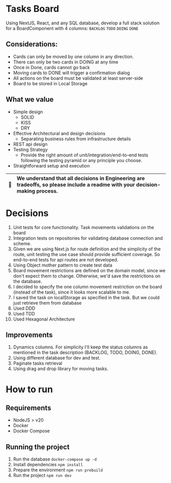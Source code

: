 # Tasks Board

Using NextJS, React, and any SQL database, develop a full stack solution for a BoardComponent with 4 columns: `BACKLOG` `TODO` `DOING` `DONE`

## Considerations:

- Cards can only be moved by one column in any direction.
- There can only be two cards in DOING at any time
- Once in Done, cards cannot go back
- Moving cards to DONE will trigger a confirmation dialog
- All actions on the board must be validated at least server-side
- Board to be stored in Local Storage

## What we value

- Simple design
  - SOLID
  - KISS
  - DRY
- Effective Architectural and design decisions
  - Separating business rules from infrastructure details
- REST api design
- Testing Strategy
  - Provide the right amount of unit/integration/end-to-end tests following the testing pyramid or any principle you choose.
- Straightforward setup and execution

| :memo: | We understand that all decisions in Engineering are tradeoffs, so please include a readme with your decision-making process. |
| ------ | :--------------------------------------------------------------------------------------------------------------------------- |

# Decisions

1. Unit tests for core functionality. Task movements validations on the board
2. Integration tests on repositories for validating database connection and scheme.
3. Given we are using Next.js for route definition and the simplicity of the route, unit testing the use case should provide sufficient coverage. So end-to-end tests for api routes are not developed.
4. Using Object mother pattern to create test data
5. Board movement restrictions are defined on the domain model, since we don't expect them to change. Otherwise, we'd save the restrictions on the database.
6. I decided to specify the one column movement restriction on the board (instead of the task), since it looks more scalable to me.
7. I saved the task on localStorage as specified in the task. But we could just retrieve them from database
8. Used DDD
9. Used TDD
10. Used Hexagonal Architecture

## Improvements

1. Dynamics columns. For simplicity I'll keep the status columns as mentioned in the task description (BACKLOG, TODO, DOING, DONE).
2. Using different database for dev and test.
3. Paginate tasks retrieval
4. Using drag and drop library for moving tasks.

# How to run

## Requirements

- NodeJS > v20
- Docker
- Docker Compose

## Running the project

1. Run the database
   `docker-compose up -d`
2. Install dependencies
   `npm install`
3. Prepare the environment
   `npm run prebuild`
4. Run the project
   `npm run dev`
